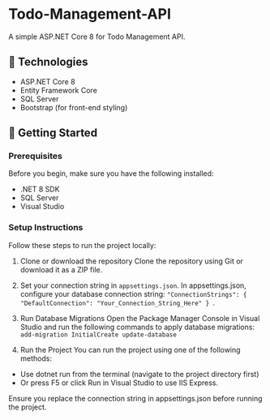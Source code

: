 # Todo-Management-API

A simple ASP.NET Core 8 for Todo Management API.

## 🔧 Technologies

- ASP.NET Core 8
- Entity Framework Core
- SQL Server
- Bootstrap (for front-end styling)

## 🚀 Getting Started

### Prerequisites
Before you begin, make sure you have the following installed:
- .NET 8 SDK
- SQL Server
- Visual Studio

### Setup Instructions
Follow these steps to run the project locally:
1. Clone or download the repository
Clone the repository using Git or download it as a ZIP file.

2. Set your connection string in `appsettings.json`.
In appsettings.json, configure your database connection string:
`"ConnectionStrings": {
  "DefaultConnection": "Your_Connection_String_Here"
}
`.
3. Run Database Migrations
Open the Package Manager Console in Visual Studio and run the following commands to apply database migrations:
`add-migration InitialCreate
update-database`
4. Run the Project
You can run the project using one of the following methods:
- Use dotnet run from the terminal (navigate to the project directory first)
- Or press F5 or click Run in Visual Studio to use IIS Express.
    
Ensure you replace the connection string in appsettings.json before running the project.
